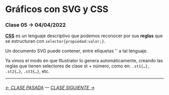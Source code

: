 # Gráficos con SVG y CSS

### Clase 05 → 04/04/2022

**[CSS](https://github.com/profesorfaco/dno075-2021-2/wiki/CSS)** es un lenguaje descriptivo que podemos reconocer por sus **reglas** que se estructuran con `selector{propiedad:valor;}`. 

Un documento SVG puede contener, entre etiquetas '<style></style>' a tal lenguaje.

Ya vimos el modo en que Illustrator lo genera automáticamente, creando las reglas que tienen selectores de clase st + número, como en: `.st1{…}`, `.st2{…}`, `.st3{…}`, etc.


- - - - - - - - - - 

###### [← CLASE PASADA](https://github.com/profesorfaco/dno075-2022-1/tree/main/clase-04) — [CLASE SIGUIENTE →](https://github.com/profesorfaco/dno075-2022-1/tree/main/clase-06) 

